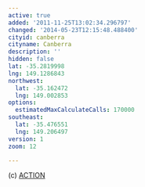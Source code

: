 ```yaml
---
active: true
added: '2011-11-25T13:02:34.296797'
changed: '2014-05-23T12:15:48.488400'
cityid: canberra
cityname: Canberra
description: ''
hidden: false
lat: -35.2819998
lng: 149.1286843
northwest:
  lat: -35.162472
  lng: 149.002853
options:
  estimatedMaxCalculateCalls: 170000
southeast:
  lat: -35.476551
  lng: 149.206497
version: 1
zoom: 12

---
```


(c) [ACTION](https://www.action.act.gov.au/)

